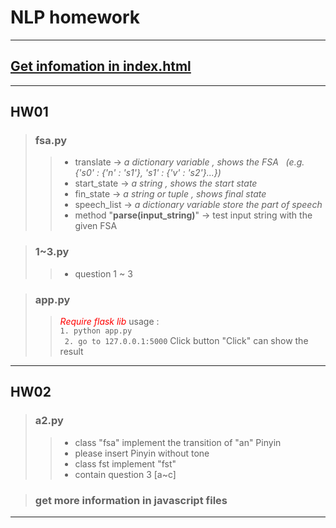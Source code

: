 # NLP homework
---------------------------------------
## [Get infomation in index.html](https://poynt2005.github.io/NLP_homework/)
---------------------------------------
## HW01
> ### fsa.py
>>  *  translate -> *a dictionary variable ,  shows the FSA &nbsp; (e.g. {'s0' : {'n' : 's1'}, 's1' : {'v' : 's2'}...})*  
>>  *  start_state -> *a string , shows the start state*
>>  *  fin_state -> *a string or tuple , shows final state*
>>  *  speech_list -> *a dictionary variable store the part of speech*
>>  *  method "<b>parse(input_string)</b>" -> test input string with the given FSA

> ### 1~3.py
>> * question 1 ~ 3

> ### app.py
>> *<font color = red >Require flask lib</font>*
>> usage :  
><code>1. python app.py <br> 2. go to 127.0.0.1:5000</code>
>> Click button "Click" can show the result


---------------------------------------
## HW02
> ### a2.py
>>  *  class "fsa" implement the transition of "an" Pinyin
>>  *  please insert Pinyin without tone
>> * class fst implement "fst"
>>	*  contain question 3 [a~c]

> ### get more information in javascript files
---------------------------------------